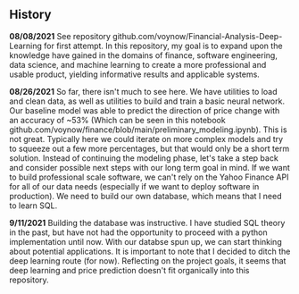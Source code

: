 ## History

**08/08/2021** See repository github.com/voynow/Financial-Analysis-Deep-Learning for first attempt. 
In this repository, my goal is to expand upon the knowledge have gained in the domains of finance, software engineering, data science, and machine learning to create a more professional and usable product, yielding informative results and applicable systems.

**08/26/2021** So far, there isn't much to see here. We have utilities to load and clean data, as well as utilities to build and train a basic neural network. Our baseline model was able to predict the direction of price change with an accuracy of ~53% (Which can be seen in this notebook github.com/voynow/finance/blob/main/preliminary_modeling.ipynb). This is not great. Typically here we could iterate on more complex models and try to squeeze out a few more percentages, but that would only be a short term solution. Instead of continuing the modeling phase, let's take a step back and consider possible next steps with our long term goal in mind. If we want to build professional scale software, we can't rely on the Yahoo Finance API for all of our data needs (especially if we want to deploy software in production). We need to build our own database, which means that I need to learn SQL.

**9/11/2021** Building the database was instructive. I have studied SQL theory in the past, but have not had the opportunity to proceed with a python implementation until now. With our databse spun up, we can start thinking about potential applications. It is important to note that I decided to ditch the deep learning route (for now). Reflecting on the project goals, it seems that deep learning and price prediction doesn't fit organically into this repository. 
